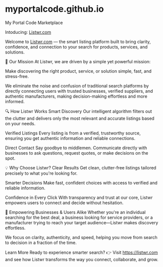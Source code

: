 # myportalcode.github.io
My Portal Code Marketplace

Intoducing: <a href="https://listwr.com">Listwr.com</a>

Welcome to <a href="https://listwr.com">Listwr.com</a> — the smart listing platform built to bring clarity, confidence, and connection to your search for products, services, and solutions.

🚀 Our Mission
At Listwr, we are driven by a simple yet powerful mission:

Make discovering the right product, service, or solution simple, fast, and stress-free.

We eliminate the noise and confusion of traditional search platforms by directly connecting users with trusted businesses, verified suppliers, and authentic manufacturers, making decision-making effortless and more informed.

🔍 How Listwr Works
Smart Discovery
Our intelligent algorithm filters out the clutter and delivers only the most relevant and accurate listings based on your needs.

Verified Listings
Every listing is from a verified, trustworthy source, ensuring you get authentic information and reliable connections.

Direct Contact
Say goodbye to middlemen. Communicate directly with businesses to ask questions, request quotes, or make decisions on the spot.

💡 Why Choose Listwr?
Clear Results
Get clean, clutter-free listings tailored precisely to what you're looking for.

Smarter Decisions
Make fast, confident choices with access to verified and reliable information.

Confidence in Every Click
With transparency and trust at our core, Listwr empowers users to connect and decide without hesitation.

🤝 Empowering Businesses & Users Alike
Whether you're an individual searching for the best deal, a business looking for service providers, or a manufacturer trying to reach your target audience—Listwr makes discovery effortless.

We focus on clarity, authenticity, and speed, helping you move from search to decision in a fraction of the time.

Learn More
Ready to experience smarter search?
👉 Visit https://listwr.com and see how Listwr transforms the way you connect, collaborate, and grow.
